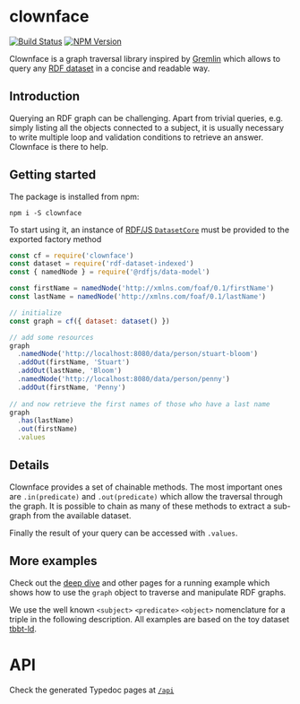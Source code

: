 # clownface

[![Build Status](https://travis-ci.org/rdf-ext/clownface.svg?branch=master)](https://travis-ci.org/rdf-ext/clownface)
[![NPM Version](https://img.shields.io/npm/v/clownface.svg?style=flat)](https://npm.im/clownface)

Clownface is a graph traversal library inspired by [Gremlin](http://tinkerpop.apache.org/)
which allows to query any [RDF dataset](https://rdf.js.org/dataset-spec/) in a concise and readable way.

##  Introduction

Querying an RDF graph can be challenging. Apart from trivial queries, e.g. simply listing all the
objects connected to a subject, it is usually necessary to write multiple loop and validation
conditions to retrieve an answer. Clownface is there to help.

## Getting started

The package is installed from npm:

```
npm i -S clownface
```

To start using it, an instance of [RDF/JS `DatasetCore`](https://rdf.js.org/dataset-spec/#datasetcore-interface) must be
provided to the exported factory method

<run-kit>

```js
const cf = require('clownface')
const dataset = require('rdf-dataset-indexed')
const { namedNode } = require('@rdfjs/data-model')

const firstName = namedNode('http://xmlns.com/foaf/0.1/firstName')
const lastName = namedNode('http://xmlns.com/foaf/0.1/lastName')

// initialize
const graph = cf({ dataset: dataset() })

// add some resources 
graph
  .namedNode('http://localhost:8080/data/person/stuart-bloom')
  .addOut(firstName, 'Stuart')
  .addOut(lastName, 'Bloom')
  .namedNode('http://localhost:8080/data/person/penny')
  .addOut(firstName, 'Penny')
  
// and now retrieve the first names of those who have a last name
graph
  .has(lastName)
  .out(firstName)
  .values
```

</run-kit>

## Details

Clownface provides a set of chainable methods. The most important ones are `.in(predicate)` and `.out(predicate)` which allow the traversal through the graph. It is possible to chain as many of these methods to extract a sub-graph from the available dataset.

Finally the result of your query can be accessed with `.values`.

## More examples

Check out the [deep dive](deep-dive.md) and other pages for a running example which shows how to use the `graph` object to traverse and manipulate RDF graphs.

We use the well known `<subject>` `<predicate>` `<object>` nomenclature for a triple in the following description. All examples are based on the toy dataset [tbbt-ld][tbbt].

[tbbt]: https://github.com/zazuko/tbbt-ld

# API

Check the generated Typedoc pages at [`/api`](/api)

